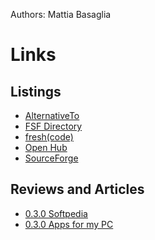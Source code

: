Authors: Mattia Basaglia

Links
=====


Listings
--------

* [AlternativeTo](https://alternativeto.net/software/glaxnimate/)
* [FSF Directory](https://directory.fsf.org/wiki/Glaxnimate)
* [fresh(code)](https://freshcode.club/projects/glaxnimate)
* [Open Hub](https://www.openhub.net/p/glaxnimate)
* [SourceForge](https://sourceforge.net/projects/glaxnimate/)


Reviews and Articles
--------------------

* [0.3.0 Softpedia](https://www.softpedia.com/get/Multimedia/Graphic/Graphic-Others/Glaxnimate.shtml)
* [0.3.0 Apps for my PC](http://www.appsformypc.com/2020/11/glaxnimate/)
